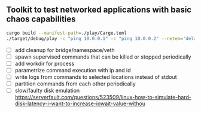 Toolkit to test networked applications with basic chaos capabilities
---

```bash
cargo build --manifest-path=./play/Cargo.toml
./target/debug/play -c "ping 10.0.0.1" -c "ping 10.0.0.2" --netem='delay 10ms'
```

- [ ] add cleanup for bridge/namespace/veth
- [ ] spawn supervised commands that can be killed or stopped periodically
- [ ] add workdir for process
- [ ] parametrize command execution with ip and id
- [ ] write logs from commands to selected locations instead of stdout
- [ ] partition commands from each other periodically
- [ ] slow/faulty disk emulation 
    https://serverfault.com/questions/523509/linux-how-to-simulate-hard-disk-latency-i-want-to-increase-iowait-value-withou